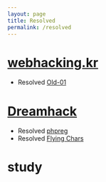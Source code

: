 ```yaml
---
layout: page
title: Resolved
permalink: /resolved
---
```

# [webhacking.kr](https://webhacking.kr)
- Resolved [Old-01](web-hacking/2023/10/07/webhacking-kr-old-01.html)

# [Dreamhack](https://dreamhack.io)
- Resolved [phpreg](web-hacking/2023/10/07/dreamhack-phpreg.html)
- Resolved [Flying Chars](web-hacking/2023/10/07/dreamhack-flying-chars.html)

# study
